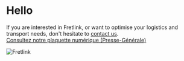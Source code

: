 # Hello
If you are interested in Fretlink, or want to optimise your logistics and transport needs, don't hesitate to [contact us](http://fretlink.com/contact-us).  
[Consultez notre plaquette numérique (Presse-Générale)](https://github.com/fretlink/Hello/blob/master/Infographic%20%28FR%29.pdf)

![Fretlink](http://fretlink.com/css/images/temp/section-image-1.png)
